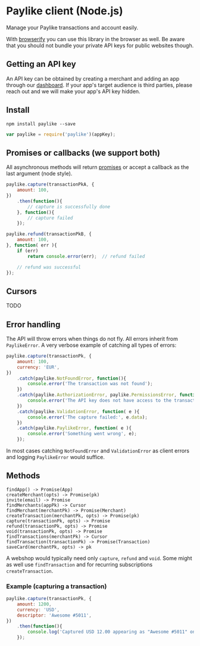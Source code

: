 # Paylike client (Node.js)

Manage your Paylike transactions and account easily.

With [browserify](https://github.com/substack/node-browserify/) you can use
this library in the browser as well. Be aware that you should not bundle your
private API keys for public websites though.

## Getting an API key

An API key can be obtained by creating a merchant and adding an app through our [dashboard](https://app.paylike.io). If your app's target audience is third parties, please reach out and we will make your app's API key hidden.

## Install

```shell
npm install paylike --save
```

```js
var paylike = require('paylike')(appKey);
```

## Promises or callbacks (we support both)

All asynchronous methods will return [promises](https://developer.mozilla.org/en-US/docs/Web/JavaScript/Reference/Global_Objects/Promise) or accept a callback as the last argument (node style).

```js
paylike.capture(transactionPkA, {
	amount: 100,
})
	.then(function(){
		// capture is successfully done
	}, function(){
		// capture failed
	});

paylike.refund(transactionPkB, {
	amount: 100,
}, function( err ){
	if (err)
		return console.error(err);	// refund failed

	// refund was successful
});
```

## Cursors

TODO

## Error handling

The API will throw errors when things do not fly. All errors inherit from
`PaylikeError`. A very verbose example of catching all types of errors:

```js
paylike.capture(transactionPk, {
	amount: 100,
	currency: 'EUR',
})
	.catch(paylike.NotFoundError, function(){
		console.error('The transaction was not found');
	})
	.catch(paylike.AuthorizationError, paylike.PermissionsError, function(){
		console.error('The API key does not have access to the transaction');
	})
	.catch(paylike.ValidationError, function( e ){
		console.error('The capture failed:', e.data);
	})
	.catch(paylike.PaylikeError, function( e ){
		console.error('Something went wrong', e);
	});
```

In most cases catching `NotFoundError` and `ValidationError` as client errors
and logging `PaylikeError` would suffice.

## Methods

```
findApp() -> Promise(App)
createMerchant(opts) -> Promise(pk)
invite(email) -> Promise
findMerchants(appPk) -> Cursor
findMerchant(merchantPk) -> Promise(Merchant)
createTransaction(merchantPk, opts) -> Promise(pk)
capture(transactionPk, opts) -> Promise
refund(transactionPk, opts) -> Promise
void(transactionPk, opts) -> Promise
findTransactions(merchantPk) -> Cursor
findTransaction(transactionPk) -> Promise(Transaction)
saveCard(merchantPk, opts) -> pk
```

A webshop would typically need only `capture`, `refund` and `void`. Some might
as well use `findTransaction` and for recurring subscriptions
`createTransaction`.

### Example (capturing a transaction)

```js
paylike.capture(transactionPk, {
	amount: 1200,
	currency: 'USD',
	descriptor: 'Awesome #5011',
})
	.then(function(){
		console.log('Captured USD 12.00 appearing as "Awesome #5011" on customers bank statement');
	});
```
